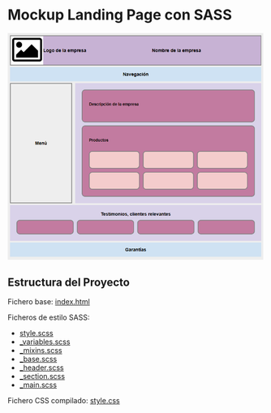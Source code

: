 # Mockup Landing Page con SASS

![Result](images/image.png)

## Estructura del Proyecto

Fichero base: [index.html](index.html)

Ficheros de estilo SASS:
- [style.scss](scss/style.scss)
- [_variables.scss](scss/_variables.scss)
- [_mixins.scss](scss/_mixins.scss)
- [_base.scss](scss/_base.scss)
- [_header.scss](scss/_header.scss)
- [_section.scss](scss/_section.scss)
- [_main.scss](scss/_main.scss)

Fichero CSS compilado: [style.css](css/style.css)
